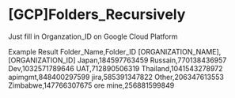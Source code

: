 # [GCP]Folders_Recursively

Just fill in Organzation_ID on Google Cloud Platform

Example Result
Folder_Name,Folder_ID
[ORGANIZATION_NAME],[ORGANIZATION_ID]
Japan,184597763459
Russain,770138436957
Dev,1032571789646
UAT,712890506319
Thailand,1041543278972
apimgmt,848400297599
jira,585391347822
Other,206347613553
Zimbabwe,147766307675
ore mine,256881599849
